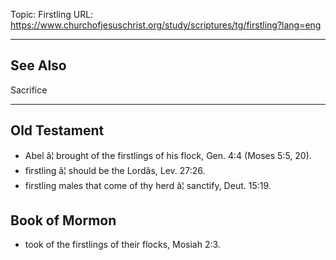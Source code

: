 Topic: Firstling
URL: https://www.churchofjesuschrist.org/study/scriptures/tg/firstling?lang=eng

---

## See Also

Sacrifice

---

## Old Testament

- Abel â¦ brought of the firstlings of his flock, Gen. 4:4 (Moses 5:5, 20).
- firstling â¦ should be the Lordâs, Lev. 27:26.
- firstling males that come of thy herd â¦ sanctify, Deut. 15:19.

## Book of Mormon

- took of the firstlings of their flocks, Mosiah 2:3.

